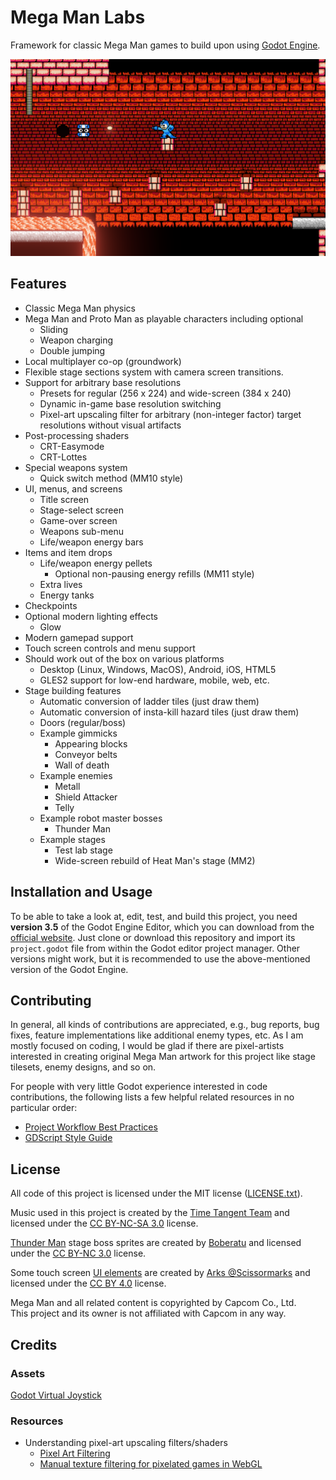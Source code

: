 # Mega Man Labs

Framework for classic Mega Man games to build upon using [Godot Engine](https://godotengine.org).

![In-game screenshot](/.resources/screenshot-02.png)

## Features

- Classic Mega Man physics
- Mega Man and Proto Man as playable characters including optional
  - Sliding
  - Weapon charging
  - Double jumping
- Local multiplayer co-op (groundwork)
- Flexible stage sections system with camera screen transitions.
- Support for arbitrary base resolutions
  - Presets for regular (256 x 224) and wide-screen (384 x 240)
  - Dynamic in-game base resolution switching
  - Pixel-art upscaling filter for arbitrary
    (non-integer factor) target resolutions without visual artifacts
- Post-processing shaders
  - CRT-Easymode
  - CRT-Lottes
- Special weapons system
  - Quick switch method (MM10 style)
- UI, menus, and screens
  - Title screen
  - Stage-select screen
  - Game-over screen
  - Weapons sub-menu
  - Life/weapon energy bars
- Items and item drops
  - Life/weapon energy pellets
    - Optional non-pausing energy refills (MM11 style)
  - Extra lives
  - Energy tanks
- Checkpoints
- Optional modern lighting effects
  - Glow
- Modern gamepad support
- Touch screen controls and menu support
- Should work out of the box on various platforms
  - Desktop (Linux, Windows, MacOS), Android, iOS, HTML5
  - GLES2 support for low-end hardware, mobile, web, etc.
- Stage building features
  - Automatic conversion of ladder tiles (just draw them)
  - Automatic conversion of insta-kill hazard tiles (just draw them)
  - Doors (regular/boss)
  - Example gimmicks
    - Appearing blocks
    - Conveyor belts
    - Wall of death
  - Example enemies
    - Metall
    - Shield Attacker
    - Telly
  - Example robot master bosses
    - Thunder Man
  - Example stages
    - Test lab stage
    - Wide-screen rebuild of Heat Man's stage (MM2)

## Installation and Usage

To be able to take a look at, edit, test, and build this project, you need
**version 3.5** of the Godot Engine Editor, which you can download from the
[official website](https://godotengine.org/download). Just clone or download
this repository and import its `project.godot` file from within the Godot
editor project manager. Other versions might work, but it is recommended to
use the above-mentioned version of the Godot Engine.

## Contributing

In general, all kinds of contributions are appreciated, e.g., bug reports,
bug fixes, feature implementations like additional enemy types, etc.
As I am mostly focused on coding, I would be glad if there
are pixel-artists interested in creating original Mega Man artwork for this
project like stage tilesets, enemy designs, and so on.

For people with very little Godot experience interested in code contributions,
the following lists a few helpful related resources in no particular order:

- [Project Workflow Best Practices][Best Practices]
- [GDScript Style Guide][Style Guide]

## License

All code of this project is licensed under the MIT license
([LICENSE.txt](LICENSE.txt)).

Music used in this project is created by the
[Time Tangent Team](https://timetangentteam.bandcamp.com/releases) and
licensed under the [CC BY-NC-SA 3.0][CC BY-NC-SA 3.0] license.

[Thunder Man][Thunder Man Deviant Art] stage boss sprites are created by
[Boberatu][Boberatu Deviant Art] and licensed under the
[CC BY-NC 3.0][CC BY-NC 3.0] license.

Some touch screen [UI elements][X-Box Buttons] are created by
[Arks @Scissormarks][Arks] and licensed under the [CC BY 4.0][CC BY 4.0] license.

Mega Man and all related content is copyrighted by Capcom Co., Ltd.  
This project and its owner is not affiliated with Capcom in any way.

## Credits

### Assets

[Godot Virtual Joystick](https://github.com/MarcoFazioRandom/Virtual-Joystick-Godot)

### Resources

- Understanding pixel-art upscaling filters/shaders
  - [Pixel Art Filtering](https://jorenjoestar.github.io/post/pixel_art_filtering/)
  - [Manual texture filtering for pixelated games in WebGL](https://csantosbh.wordpress.com/2014/01/25/manual-texture-filtering-for-pixelated-games-in-webgl/)

[Boberatu Deviant Art]: https://www.deviantart.com/boberatu
[Thunder Man Deviant Art]: https://www.deviantart.com/boberatu/art/MPN-001-Thunder-man-313453472
[Arks]: https://twitter.com/ScissorMarks
[X-Box Buttons]: https://arks.itch.io/xbox-buttons
[CC BY-NC-SA 3.0]: https://creativecommons.org/licenses/by-nc-sa/3.0/
[CC BY-NC 3.0]: https://creativecommons.org/licenses/by-nc/3.0/
[CC BY 4.0]: https://creativecommons.org/licenses/by/4.0/
[Best Practices]: https://docs.godotengine.org/en/stable/getting_started/workflow/best_practices/index.html
[Style Guide]: https://docs.godotengine.org/en/stable/getting_started/scripting/gdscript/gdscript_styleguide.html
